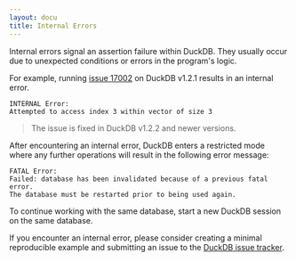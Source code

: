 ```yaml
---
layout: docu
title: Internal Errors
---
```


Internal errors signal an assertion failure within DuckDB. They usually occur due to unexpected conditions or errors in the program's logic.

For example, running [issue 17002](https://github.com/duckdb/duckdb/issues/17002) on DuckDB v1.2.1 results in an internal error.

```console
INTERNAL Error:
Attempted to access index 3 within vector of size 3
```

> The issue is fixed in DuckDB v1.2.2 and newer versions.

After encountering an internal error, DuckDB enters a restricted mode where any further operations will result in the following error message:

```console
FATAL Error:
Failed: database has been invalidated because of a previous fatal error.
The database must be restarted prior to being used again.
```

To continue working with the same database, start a new DuckDB session on the same database.

If you encounter an internal error, please consider creating a minimal reproducible example and submitting an issue to the [DuckDB issue tracker](https://github.com/duckdb/duckdb/issues/new/choose).
